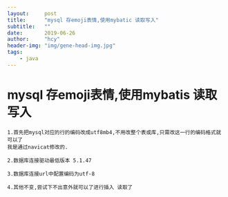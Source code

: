 ```yaml
---
layout:     post
title:      "mysql 存emoji表情,使用mybatic 读取写入"
subtitle:   ""
date:       2019-06-26
author:     "hcy"
header-img: "img/gene-head-img.jpg"
tags:
    - java
---
```



# mysql 存emoji表情,使用mybatis 读取写入

	1.首先把mysql对应的行的编码改成utf8mb4,不用改整个表或库,只需改这一行的编码格式就可以了
	我是通过navicat修改的.

	2.数据库连接驱动最低版本 5.1.47

	3.数据库连接url中配置编码为utf-8
	
	4.其他不变,尝试下不出意外就可以了进行插入 读取了